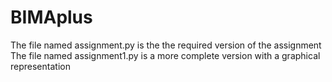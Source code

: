 # BIMAplus
The file named assignment.py is the the required version of the assignment
The file named assignment1.py is a more complete version with a graphical representation
